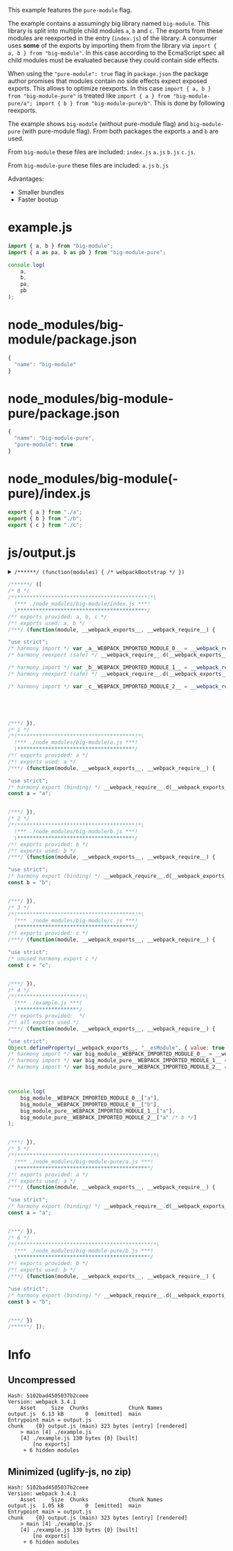 This example features the `pure-module` flag.

The example contains a assumingly big library named `big-module`. This library is split into multiple child modules `a`, `b` and `c`. The exports from these modules are reexported in the entry (`index.js`) of the library. A consumer uses **some** of the exports by importing them from the library via `import { a, b } from "big-module"`. In this case according to the EcmaScript spec all child modules must be evaluated because they could contain side effects.

When using the `"pure-module": true` flag in `package.json` the package author promises that modules contain no side effects expect exposed exports. This allows to optimize reexports. In this case `import { a, b } from "big-module-pure"` is treated like `import { a } from "big-module-pure/a"; import { b } from "big-module-pure/b"`. This is done by following reexports.

The example shows `big-module` (without pure-module flag) and `big-module-pure` (with pure-module flag). From both packages the exports `a` and `b` are used.

From `big-module` these files are included: `index.js` `a.js` `b.js` `c.js`.

From `big-module-pure` these files are included: `a.js` `b.js`

Advantages:

* Smaller bundles
* Faster bootup

# example.js

``` javascript
import { a, b } from "big-module";
import { a as pa, b as pb } from "big-module-pure";

console.log(
	a,
	b,
	pa,
	pb
);
```

# node_modules/big-module/package.json

``` javascript
{
  "name": "big-module"
}
```

# node_modules/big-module-pure/package.json

``` javascript
{
  "name": "big-module-pure",
  "pure-module": true
}
```

# node_modules/big-module(-pure)/index.js

``` javascript
export { a } from "./a";
export { b } from "./b";
export { c } from "./c";
```

# js/output.js

<details><summary><code>/******/ (function(modules) { /* webpackBootstrap */ })</code></summary>

``` javascript
/******/ (function(modules) { // webpackBootstrap
/******/ 	// The module cache
/******/ 	var installedModules = {};
/******/
/******/ 	// The require function
/******/ 	function __webpack_require__(moduleId) {
/******/
/******/ 		// Check if module is in cache
/******/ 		if(installedModules[moduleId]) {
/******/ 			return installedModules[moduleId].exports;
/******/ 		}
/******/ 		// Create a new module (and put it into the cache)
/******/ 		var module = installedModules[moduleId] = {
/******/ 			i: moduleId,
/******/ 			l: false,
/******/ 			exports: {}
/******/ 		};
/******/
/******/ 		// Execute the module function
/******/ 		modules[moduleId].call(module.exports, module, module.exports, __webpack_require__);
/******/
/******/ 		// Flag the module as loaded
/******/ 		module.l = true;
/******/
/******/ 		// Return the exports of the module
/******/ 		return module.exports;
/******/ 	}
/******/
/******/
/******/ 	// expose the modules object (__webpack_modules__)
/******/ 	__webpack_require__.m = modules;
/******/
/******/ 	// expose the module cache
/******/ 	__webpack_require__.c = installedModules;
/******/
/******/ 	// define getter function for harmony exports
/******/ 	__webpack_require__.d = function(exports, name, getter) {
/******/ 		if(!__webpack_require__.o(exports, name)) {
/******/ 			Object.defineProperty(exports, name, {
/******/ 				configurable: false,
/******/ 				enumerable: true,
/******/ 				get: getter
/******/ 			});
/******/ 		}
/******/ 	};
/******/
/******/ 	// getDefaultExport function for compatibility with non-harmony modules
/******/ 	__webpack_require__.n = function(module) {
/******/ 		var getter = module && module.__esModule ?
/******/ 			function getDefault() { return module['default']; } :
/******/ 			function getModuleExports() { return module; };
/******/ 		__webpack_require__.d(getter, 'a', getter);
/******/ 		return getter;
/******/ 	};
/******/
/******/ 	// Object.prototype.hasOwnProperty.call
/******/ 	__webpack_require__.o = function(object, property) { return Object.prototype.hasOwnProperty.call(object, property); };
/******/
/******/ 	// __webpack_public_path__
/******/ 	__webpack_require__.p = "js/";
/******/
/******/ 	// Load entry module and return exports
/******/ 	return __webpack_require__(__webpack_require__.s = 4);
/******/ })
/************************************************************************/
```

</details>

``` javascript
/******/ ([
/* 0 */
/*!******************************************!*\
  !*** ./node_modules/big-module/index.js ***!
  \******************************************/
/*! exports provided: a, b, c */
/*! exports used: a, b */
/***/ (function(module, __webpack_exports__, __webpack_require__) {

"use strict";
/* harmony import */ var _a__WEBPACK_IMPORTED_MODULE_0__ = __webpack_require__(/*! ./a */1);
/* harmony reexport (safe) */ __webpack_require__.d(__webpack_exports__, "a", function() { return _a__WEBPACK_IMPORTED_MODULE_0__["a"]; });

/* harmony import */ var _b__WEBPACK_IMPORTED_MODULE_1__ = __webpack_require__(/*! ./b */2);
/* harmony reexport (safe) */ __webpack_require__.d(__webpack_exports__, "b", function() { return _b__WEBPACK_IMPORTED_MODULE_1__["a"]; });

/* harmony import */ var _c__WEBPACK_IMPORTED_MODULE_2__ = __webpack_require__(/*! ./c */3);





/***/ }),
/* 1 */
/*!**************************************!*\
  !*** ./node_modules/big-module/a.js ***!
  \**************************************/
/*! exports provided: a */
/*! exports used: a */
/***/ (function(module, __webpack_exports__, __webpack_require__) {

"use strict";
/* harmony export (binding) */ __webpack_require__.d(__webpack_exports__, "a", function() { return a; });
const a = "a";


/***/ }),
/* 2 */
/*!**************************************!*\
  !*** ./node_modules/big-module/b.js ***!
  \**************************************/
/*! exports provided: b */
/*! exports used: b */
/***/ (function(module, __webpack_exports__, __webpack_require__) {

"use strict";
/* harmony export (binding) */ __webpack_require__.d(__webpack_exports__, "a", function() { return b; });
const b = "b";


/***/ }),
/* 3 */
/*!**************************************!*\
  !*** ./node_modules/big-module/c.js ***!
  \**************************************/
/*! exports provided: c */
/***/ (function(module, __webpack_exports__, __webpack_require__) {

"use strict";
/* unused harmony export c */
const c = "c";


/***/ }),
/* 4 */
/*!********************!*\
  !*** ./example.js ***!
  \********************/
/*! exports provided:  */
/*! all exports used */
/***/ (function(module, __webpack_exports__, __webpack_require__) {

"use strict";
Object.defineProperty(__webpack_exports__, "__esModule", { value: true });
/* harmony import */ var big_module__WEBPACK_IMPORTED_MODULE_0__ = __webpack_require__(/*! big-module */0);
/* harmony import */ var big_module_pure__WEBPACK_IMPORTED_MODULE_1__ = __webpack_require__(/*! big-module-pure */5);
/* harmony import */ var big_module_pure__WEBPACK_IMPORTED_MODULE_2__ = __webpack_require__(/*! big-module-pure */6);



console.log(
	big_module__WEBPACK_IMPORTED_MODULE_0__["a"],
	big_module__WEBPACK_IMPORTED_MODULE_0__["b"],
	big_module_pure__WEBPACK_IMPORTED_MODULE_1__["a"],
	big_module_pure__WEBPACK_IMPORTED_MODULE_2__["a" /* b */]
);


/***/ }),
/* 5 */
/*!*******************************************!*\
  !*** ./node_modules/big-module-pure/a.js ***!
  \*******************************************/
/*! exports provided: a */
/*! exports used: a */
/***/ (function(module, __webpack_exports__, __webpack_require__) {

"use strict";
/* harmony export (binding) */ __webpack_require__.d(__webpack_exports__, "a", function() { return a; });
const a = "a";


/***/ }),
/* 6 */
/*!*******************************************!*\
  !*** ./node_modules/big-module-pure/b.js ***!
  \*******************************************/
/*! exports provided: b */
/*! exports used: b */
/***/ (function(module, __webpack_exports__, __webpack_require__) {

"use strict";
/* harmony export (binding) */ __webpack_require__.d(__webpack_exports__, "a", function() { return b; });
const b = "b";


/***/ })
/******/ ]);
```

# Info

## Uncompressed

```
Hash: 5102bad4505037b2ceee
Version: webpack 3.4.1
    Asset     Size  Chunks             Chunk Names
output.js  6.13 kB       0  [emitted]  main
Entrypoint main = output.js
chunk    {0} output.js (main) 323 bytes [entry] [rendered]
    > main [4] ./example.js 
    [4] ./example.js 130 bytes {0} [built]
        [no exports]
     + 6 hidden modules
```

## Minimized (uglify-js, no zip)

```
Hash: 5102bad4505037b2ceee
Version: webpack 3.4.1
    Asset     Size  Chunks             Chunk Names
output.js  1.05 kB       0  [emitted]  main
Entrypoint main = output.js
chunk    {0} output.js (main) 323 bytes [entry] [rendered]
    > main [4] ./example.js 
    [4] ./example.js 130 bytes {0} [built]
        [no exports]
     + 6 hidden modules
```

